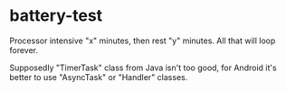 # battery-test
Processor intensive "x" minutes, then rest "y" minutes. All that will loop forever.

Supposedly "TimerTask" class from Java isn't too good, for Android it's better to use "AsyncTask" or "Handler" classes.
